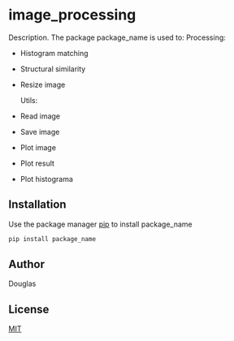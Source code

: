 # image_processing

Description.
The package package_name is used to:
Processing:

- Histogram matching
- Structural similarity
- Resize image

  Utils:

- Read image
- Save image
- Plot image
- Plot result
- Plot histograma

## Installation

Use the package manager [pip](https://pip.pypa.io/en/stable/) to install package_name

```bash
pip install package_name
```

## Author

Douglas

## License

[MIT](https://choosealicense.com/licenses/mit/)
